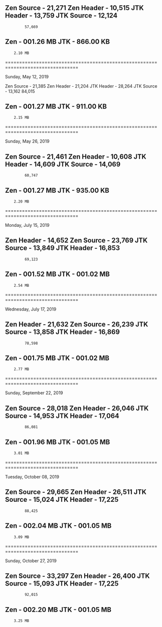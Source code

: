 Zen Source - 21,271
Zen Header - 10,515
JTK Header - 13,759
JTK Source - 12,124
-------------------
             57,669

Zen - 001.26 MB
JTK - 866.00 KB
---------------
        2.10 MB

================================================================================

Sunday, May 12, 2019

Zen Source - 21,385
Zen Header - 21,204
JTK Header - 28,264
JTK Source - 13,162
             84,015

Zen - 001.27 MB
JTK - 911.00 KB
---------------
        2.15 MB

================================================================================

Sunday, May 26, 2019

Zen Source - 21,461
Zen Header - 10,608
JTK Header - 14,609
JTK Source - 14,069
-------------------
             60,747

Zen - 001.27 MB
JTK - 935.00 KB
---------------
        2.20 MB

================================================================================

Monday, July 15, 2019

Zen Header - 14,652
Zen Source - 23,769
JTK Source - 13,849
JTK Header - 16,853
-------------------
             69,123

Zen - 001.52 MB
JTK - 001.02 MB
---------------
        2.54 MB

================================================================================

Wednesday, July 17, 2019

Zen Header - 21,632
Zen Source - 26,239
JTK Source - 13,858
JTK Header - 16,869
-------------------
             78,598

Zen - 001.75 MB
JTK - 001.02 MB
---------------
        2.77 MB

================================================================================

Sunday, September 22, 2019

Zen Source - 28,018
Zen Header - 26,046
JTK Source - 14,953
JTK Header - 17,064
-------------------
             86,081

Zen - 001.96 MB
JTK - 001.05 MB
---------------
        3.01 MB
        
================================================================================

Tuesday, October 08, 2019

Zen Source - 29,665
Zen Header - 26,511
JTK Source - 15,024
JTK Header - 17,225
-------------------
             88,425

Zen - 002.04 MB
JTK - 001.05 MB
---------------
        3.09 MB

================================================================================

Sunday, October 27, 2019

Zen Source - 33,297
Zen Header - 26,400
JTK Source - 15,093
JTK Header - 17,225
-------------------
             92,015

Zen - 002.20 MB
JTK - 001.05 MB
---------------
        3.25 MB